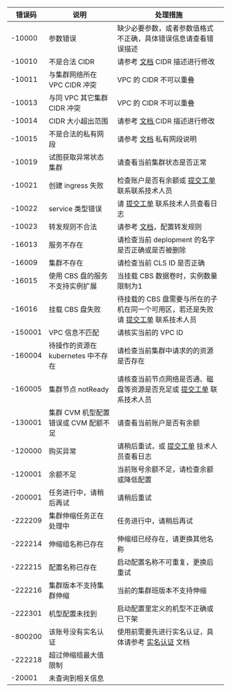 | 错误码  | 说明                                 | 处理措施                                                     |
| ------- | ------------------------------------ | ------------------------------------------------------------ |
| -10000  | 参数错误                             | 缺少必要参数，或者参数值格式不正确，具体错误信息请查看错误描述 |
| -10010  | 不是合法 CIDR                        | 请参考 [文档](https://cloud.tencent.com/document/product/215/18509#cidr) CIDR 描述进行修改 |
| -10011  | 与集群网络所在 VPC CIDR 冲突         | VPC 的 CIDR 不可以重叠                                       |
| -10013  | 与同 VPC 其它集群 CIDR 冲突          | VPC 的 CIDR 不可以重叠                                       |
| -10014  | CIDR 大小超出范围                    | 请参考 [文档 ](https://cloud.tencent.com/document/product/215/18509#cidr)CIDR 描述进行修改 |
| -10015  | 不是合法的私有网段                   | 请参考 [文档](https://cloud.tencent.com/document/product/215/30096) 私有网段说明 |
| -10019  | 试图获取异常状态集群                 | 请查看当前集群状态是否正常                                   |
| -10021  | 创建 ingress 失败                    | 检查账户是否有余额或 [提交工单](https://console.cloud.tencent.com/workorder/category) 联系联系技术人员 |
| -10022  | service 类型错误                     | 请 [提交工单](https://console.cloud.tencent.com/workorder/category) 联系技术人员查看日志 |
| -10023  | 转发规则不合法                       | 请参考 [文档](https://cloud.tencent.com/document/product/457/9111)，配置转发规则 |
| -16013  | 服务不存在                           | 请检查当前 deplopment 的名字是否正确或是否被删除             |
| -16009  | 集群不存在                           | 请检查当前 CLS ID 是否正确                                   |
| -16015  | 使用 CBS 盘的服务不支持实例扩展      | 当挂载 CBS 数据卷时，实例数量限制为1                         |
| -16016  | 挂载 CBS 盘失败                      | 待挂载的 CBS 盘需要与所在的子机在同一个可用区，若还是失败请 [提交工单](https://console.cloud.tencent.com/workorder/category) 联系技术人员 |
| -150001 | VPC 信息不匹配                       | 请核实当前的 VPC ID                                          |
| -160004 | 待操作的资源在 kubernetes 中不存在   | 请检查当前集群中请求的的资源是否存在                         |
| -160005 | 集群节点 notReady                    | 请核查当前节点网络是否通、磁盘等资源是否充足或 [提交工单](https://console.cloud.tencent.com/workorder/category) 联系技术人员 |
| -130001 | 集群 CVM 机型配置错误或 CVM 配额不足 | 请查看当前账户是否有余额                                     |
| -120000 | 购买异常                             | 请稍后重试，或 [提交工单](https://console.cloud.tencent.com/workorder/category) 技术人员查看日志 |
| -120001 | 余额不足                             | 当前账号余额不足，请检查余额或降低配置                       |
| -200001 | 任务进行中，请稍后再试               | 请稍后重试                                                   |
| -222209 | 集群伸缩任务正在处理中               | 任务进行中，请稍后再试                                       |
| -222214 | 伸缩组名称已存在                     | 伸缩组已经存在，请更换其他名称                               |
| -222215 | 配置名称已存在                       | 启动配置名称不可重复，更换后重试                             |
| -222216 | 集群版本不支持集群伸缩               | 当前的集群班版本不支持伸缩                                   |
| -222301 | 机型配置未找到                       | 启动配置里定义的机型不正确或已下架                           |
| -800200 | 该账号没有实名认证                   | 使用前需要先进行实名认证，具体请参考 [实名认证](https://cloud.tencent.com/document/product/378/3629) 文档 |
| -222218 | 超过伸缩组最大值限制                 |                                                              |
| -20001  | 未查询到相关信息                     |                                                              |
